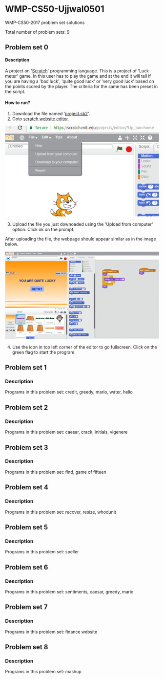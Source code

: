 # WMP-CS50-Ujjwal0501
WMP-CS50-2017 problem set solutions

Total number of problem sets: 9

## Problem set 0
  #### Description
  A project on '[Scratch](https://scratch.mit.edu/about)' programming language.
  This is a project of 'Luck meter' game. In this user has to play the game and at the end it will tell if you are having a 'bad luck', 'quite good luck' or 'very good luck' based on the points scored by the player.  The criteria for the same has been preset in the script.

  #### How to run?
  1. Download the file named '[project.sb2](pset0/project.sb2)'.
  2. Goto [scratch website editor](https://scratch.mit.edu/projects/editor/?tip_bar=home).

  ![Scratch online editor](scratch.png)

  3. Upload the file you just downoaded using the 'Upload from computer' option. Click ok on the prompt.

  After uploading the file, the webpage should appear similar as in the image below.
  
  ![Project file uploaded](loaded.png)

  4. Use the icon in top left corner of the editor to go fullscreen. Click on the green flag to start the program.
  
## Problem set 1
  ### Description
  Programs in this problem set: credit, greedy, mario, water, hello

## Problem set 2
  ### Description
  Programs in this problem set: caesar, crack, initials, vigenere

## Problem set 3
  ### Description
  Programs in this problem set: find, game of fifteen

## Problem set 4
  ### Description
  Programs in this problem set: recover, resize, whodunit

## Problem set 5
  ### Description
  Programs in this problem set: speller

## Problem set 6
  ### Description
  Programs in this problem set: sentiments, caesar, greedy, mario

## Problem set 7
  ### Description
  Programs in this problem set: finance website

## Problem set 8
  ### Description
  Programs in this problem set: mashup
